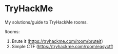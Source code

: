# TryHackMe

My solutions/guide to TryHackMe rooms. 

Rooms: 
1. Brute it (https://tryhackme.com/room/bruteit)
2. Simple CTF (https://tryhackme.com/room/easyctf)
